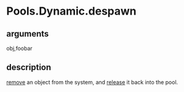 # Pools.Dynamic.despawn

## arguments

obj,foobar

## description

[remove](../../Shared/datastructures/trees/binary-search-tree/remove.md) an object from the system, and [release](release.md) it back into the pool.